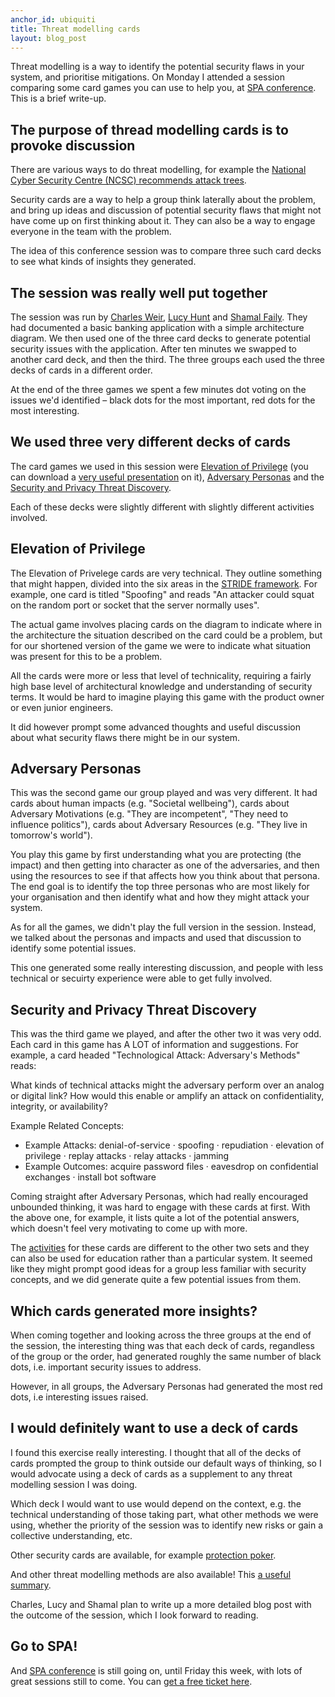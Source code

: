 ```yaml
---
anchor_id: ubiquiti
title: Threat modelling cards
layout: blog_post
---
```


Threat modelling is a way to identify the potential security flaws in your system, and prioritise mitigations. On Monday I attended a session comparing some card games you can use to help you, at [SPA conference](https://www.spaconference.org/). This is a brief write-up.

## The purpose of thread modelling cards is to provoke discussion

There are various ways to do threat modelling, for example the [National Cyber Security Centre (NCSC) recommends attack trees](https://www.ncsc.gov.uk/collection/cyber-security-design-principles/establish-the-context-before-designing-a-system).

Security cards are a way to help a group think laterally about the problem, and bring up ideas and discussion of potential security flaws that might not have come up on first thinking about it. They can also be a way to engage everyone in the team with the problem.

The idea of this conference session was to compare three such card decks to see what kinds of insights they generated.

## The session was really well put together

The session was run by [Charles Weir](https://charlesweir.com/), [Lucy Hunt](https://www.lancaster.ac.uk/scc/about-us/people/lucy-hunt) and [Shamal Faily](https://www.shamalfaily.com/). They had documented a basic banking application with a simple architecture diagram. We then used one of the three card decks to generate potential security issues with the application. After ten minutes we swapped to another card deck, and then the third. The three groups each used the three decks of cards in a different order.

At the end of the three games we spent a few minutes dot voting on the issues we'd identified – black dots for the most important, red dots for the most interesting.

## We used three very different decks of cards

The card games we used in this session were [Elevation of Privilege](https://www.usenix.org/conference/3gse14/summit-program/presentation/shostack) (you can download a [very useful presentation](https://adam.shostack.org/Elevation-of-Privilege-BlackHat2010ShostackFinal.pptx) on it), [Adversary Personas](https://daylight.berkeley.edu/adversary-personas/) and the [Security and Privacy Threat Discovery](http://securitycards.cs.washington.edu/index.html).

Each of these decks were slightly different with slightly different activities involved.

## Elevation of Privilege

The Elevation of Privelege cards are very technical. They outline something that might happen, divided into the six areas in the [STRIDE framework](https://en.wikipedia.org/wiki/STRIDE_(security)). For example, one card is titled "Spoofing" and reads "An attacker could squat on the random port or socket that the server normally uses".

The actual game involves placing cards on the diagram to indicate where in the architecture the situation described on the card could be a problem, but for our shortened version of the game we were to indicate what situation was present for this to be a problem.

All the cards were more or less that level of technicality, requiring a fairly high base level of architectural knowledge and understanding of security terms. It would be hard to imagine playing this game with the product owner or even junior engineers.

It did however prompt some advanced thoughts and useful discussion about what security flaws there might be in our system.

## Adversary Personas

This was the second game our group played and was very different. It had cards about human impacts (e.g. "Societal wellbeing"), cards about Adversary Motivations (e.g. "They are incompetent", "They need to influence politics"), cards about Adversary Resources (e.g. "They live in tomorrow's world").

You play this game by first understanding what you are protecting (the impact) and then getting into character as one of the adversaries, and then using the resources to see if that affects how you think about that persona. The end goal is to identify the top three personas who are most likely for your organisation and then identify what and how they might attack your system.

As for all the games, we didn't play the full version in the session. Instead, we talked about the personas and impacts and used that discussion to identify some potential issues.

This one generated some really interesting discussion, and people with less technical or secuirty experience were able to get fully involved.

## Security and Privacy Threat Discovery

This was the third game we played, and after the other two it was very odd. Each card in this game has A LOT of information and suggestions. For example, a card headed "Technological Attack: Adversary's Methods" reads:

<div class="quote">
<p>What kinds of technical attacks might the adversary perform over an analog or digital link? How would this enable or amplify an attack on confidentiality, integrity, or availability?</p>
<p>Example Related Concepts:</p>
<ul>
<li>Example Attacks: denial-of-service · spoofing · repudiation · elevation of privilege · replay attacks · relay attacks · jamming</li>
<li>Example Outcomes: acquire password files · eavesdrop on confidential exchanges · install bot software</li>
</ul>
</div>

Coming straight after Adversary Personas, which had really encouraged unbounded thinking, it was hard to engage with these cards at first. With the above one, for example, it lists quite a lot of the potential answers, which doesn't feel very motivating to come up with more.

The [activities](http://securitycards.cs.washington.edu/activities.html) for these cards are different to the other two sets and they can also be used for education rather than a particular system. It seemed like they might prompt good ideas for a group less familiar with security concepts, and we did generate quite a few potential issues from them.

## Which cards generated more insights?

When coming together and looking across the three groups at the end of the session, the interesting thing was that each deck of cards, regandless of the group or the order, had generated roughly the same number of black dots, i.e. important security issues to address.

However, in all groups, the Adversary Personas had generated the most red dots, i.e interesting issues raised.

## I would definitely want to use a deck of cards

I found this exercise really interesting. I thought that all of the decks of cards prompted the group to think outside our default ways of thinking, so I would advocate using a deck of cards as a supplement to any threat modelling session I was doing.

Which deck I would want to use would depend on the context, e.g. the technical understanding of those taking part, what other methods we were using, whether the priority of the session was to identify new risks or gain a collective understanding, etc.

Other security cards are available, for example [protection poker](https://opensource.com/article/19/3/protection-poker-agile-security-game).

And other threat modelling methods are also available! This [a useful summary](https://insights.sei.cmu.edu/blog/threat-modeling-12-available-methods/).

Charles, Lucy and Shamal plan to write up a more detailed blog post with the outcome of the session, which I look forward to reading.

## Go to SPA!

And [SPA conference](https://www.spaconference.org/) is still going on, until Friday this week, with lots of great sessions still to come. You can [get a free ticket here](https://www.eventbrite.co.uk/e/spa-conference-2021-tickets-155925821329?discount=SCHOLARSHIP2021).
